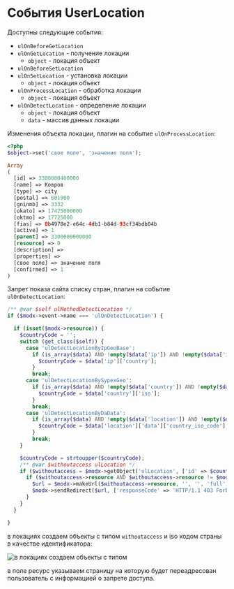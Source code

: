 # События UserLocation

Доступны следующие события:

* `ulOnBeforeGetLocation`
* `ulOnGetLocation` - получение локации
  * `object` - локация объект
* `ulOnBeforeSetLocation`
* `ulOnSetLocation` - установка локации
  * `object` - локация объект
* `ulOnProcessLocation` - обработка локации
  * `object` - локация объект
* `ulOnDetectLocation` - определение локации
  * `object` - локация объект
  * `data` - массив данных локации

Изменения объекта локации, плагин на событие `ulOnProcessLocation`:

```php
<?php
$object->set('свое поле', 'значение поля');
```

```php
Array
(
  [id] => 3300000400000
  [name] => Ковров
  [type] => city
  [postal] => 601900
  [gninmb] => 3332
  [okato] => 17425000000
  [oktmo] => 17725000
  [fias] => 0b4978e2-e64c-4db1-b84d-93cf34bdb04b
  [active] => 1
  [parent] => 3300000000000
  [resource] => 0
  [description] =>
  [properties] =>
  [свое поле] => значение поля
  [confirmed] => 1
)
```

Запрет показа сайта списку стран, плагин на событие `ulOnDetectLocation`:

```php
/** @var $self ulMethodDetectLocation */
if ($modx->event->name === 'ulOnDetectLocation') {

  if (isset($modx->resource)) {
    $countryCode = '';
    switch (get_class($self)) {
      case 'ulDetectLocationByIpGeoBase':
        if (is_array($data) AND !empty($data['ip']) AND !empty($data['ip']['country'])) {
          $countryCode = $data['ip']['country'];
        }
        break;
      case 'ulDetectLocationBySypexGeo':
        if (is_array($data) AND !empty($data['country']) AND !empty($data['country']['iso'])) {
          $countryCode = $data['country']['iso'];
        }
        break;
      case 'ulDetectLocationByDaData':
        if (is_array($data) AND !empty($data['location']) AND !empty($data['location']['data'])) {
          $countryCode = $data['location']['data']['country_iso_code'];
        }
        break;
    }

    $countryCode = strtoupper($countryCode);
    /** @var $withoutaccess ulLocation */
    if ($withoutaccess = $modx->getObject('ulLocation', ['id' => $countryCode, 'type' => 'withoutaccess', 'active' => true])) {
      if ($withoutaccess->resource AND $withoutaccess->resource != $modx->resource->id) {
        $url = $modx->makeUrl($withoutaccess->resource, '', '', 'full');
        $modx->sendRedirect($url, ['responseCode' => 'HTTP/1.1 403 Forbidden']);
      }
    }
  }

}
```

в локациях создаем объекты с типом `withoutaccess` и iso кодом страны в качестве идентификатора:

![в локациях создаем объекты с типом](https://file.modx.pro/files/b/2/c/b2cee6a3ec445f55fe3076055b52d9aa.jpg)

в поле ресурс указываем страницу на которую будет переадресован пользователь с информацией о запрете доступа.
